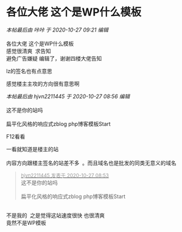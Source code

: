 # 各位大佬 这个是WP什么模板


<i class="pstatus"> 本帖最后由 咔咔 于 2020-10-27 09:21 编辑 </i><br />
<br />
各位大佬 这个是WP什么模板 <br />
感觉很清爽&nbsp;&nbsp;求告知<br />
避免广告嫌疑 编辑了，谢谢四楼大佬告知

<img src="static/image/smiley/yct/010.gif" smilieid="41" border="0" alt="" />lz的签名也有点意思

感觉楼主主攻的方向很有意思啊

<i class="pstatus"> 本帖最后由 hjvn2211445 于 2020-10-27 08:56 编辑 </i><br />
<br />
这不是你的站吗<br />
<br />
扁平化风格的响应式zblog php博客模板Start

F12看看

一看就知道是楼主的站&nbsp;&nbsp;<br />
<br />
内容方向跟楼主签名的站差不多&nbsp;&nbsp;。而且域名也是批发的同类无意义的域名

<div class="quote"><blockquote><font size="2"><a href="https://www.hostloc.com/forum.php?mod=redirect&amp;goto=findpost&amp;pid=9357309&amp;ptid=758828" target="_blank"><font color="#999999">hjvn2211445 发表于 2020-10-27 08:53</font></a></font><br />
这不是你的站吗<br />
<br />
扁平化风格的响应式zblog php博客模板Start</blockquote></div><br />
不是我的&nbsp;&nbsp;之是觉得这站速度很快 也很清爽<br />
竟然不是WP模板

